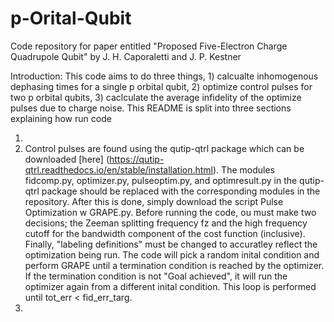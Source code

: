 # p-Orital-Qubit
Code repository for paper entitled "Proposed Five-Electron Charge Quadrupole Qubit" by J. H. Caporaletti and J. P. Kestner

Introduction: This code aims to do three things, 1) calcualte inhomogenous dephasing times for a single p orbital qubit, 2) optimize control pulses for two p orbital qubits, 3) caclculate the average infidelity of the optimize pulses due to charge noise.
This README is split into three sections explaining how run code

1) 
2) Control pulses are found using the qutip-qtrl package which can be downloaded [here] (https://qutip-qtrl.readthedocs.io/en/stable/installation.html). The modules fidcomp.py, optimizer.py, pulseoptim.py, and optimresult.py in the qutip-qtrl package
   should be replaced with the corresponding modules in the repository. After this is done, simply download the script Pulse Optimization w GRAPE.py. Before running the code, ou must make two decisions; the Zeeman splitting frequency fz and the high
   frequency cutoff for the bandwidth component of the cost function (inclusive). Finally, "labeling definitions" must be changed to accuratley reflect the optimization being run. The code will pick a random inital condition and perform GRAPE until a
   termination condition is reached by the optimizer. If the termination condition is not "Goal achieved", it will run the optimizer again from a different inital condition. This loop is performed until tot_err < fid_err_targ.
3) 
   
